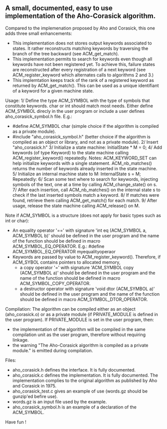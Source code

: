 A small, documented, easy to use implementation of the Aho-Corasick algorithm.
------------------------------------------------------------------------------

Compared to the implemenation proposed by Aho and Corasick, this one adds three small enhancements:
- This implementation does not stores output keywords associated to states.
  It rather reconstructs matching keywords by traversing the branch of the tree backward (see ACM_get_match).
- This implementation permits to search for keywords even though all keywords have not been registered yet.
  To achieve this, failure states are reconstructed after every registration of a next keyword
  (see ACM_register_keyword which alternates calls to algorithms 2 and 3.)
- This implemtation keeps track of the rank of a registered keyword as returned by ACM_get_match().
  This can be used as a unique identifiant of a keyword for a given machine state.

Usage:
1/ Define the type ACM_SYMBOL with the type of symbols that constitute keywords. char or int should match most needs.
   Either define ACM_SYMBOL direcly in the user program or include a user defines aho_corasick_symbol.h file.
   E.g.:
   - #define ACM_SYMBOL char (simple choice if the algorithm is compiled as a private module).
   - #include "aho_corasick_symbol.h" (better choice if the algorithm is compiled as an object or library, and not as a private module).
2/ Insert "aho_corasick.h"
3/ Initialize a state machine: InitialState * M = 0;
4/ Add keywords (of type Keyword) to the state machine calling ACM_register_keyword() repeatedly.
   Notes: ACM_KEYWORD_SET can help initialize keywords with a single statement.
          ACM_nb_matches() returns the number of keywords already inserted in the state machine.
5/ Initialize an internal machine state to M: InternalState s = M;
Repeatedly:
6/   Scan some text where to search for keywords, injecting symbols of the text, one at a time by calling ACM_change_state() on s.
7/   After each insertion, call ACM_nb_matches() on the internal state s to check if the last inserted symbols match a keyword.
8/   If matches were found, retrieve them calling ACM_get_match() for each match.
9/ After usage, release the state machine calling ACM_release() on M.

Note if ACM_SYMBOL is a structure (does not apply for basic types such as int or char):
- An equality operator '==' with signature 'int eq (ACM_SYMBOL a, ACM_SYMBOL b)' should be defined
  in the user program and the name of the function should be defined in macro ACM_SYMBOL_EQ_OPERATOR.
  E.g.: #define ACM_SYMBOL_EQ_OPERATOR myequalityoperaor
- Keywords are passed by value to ACM_register_keyword().
  Therefore, if ACM_SYBOL contains pointers to allocated memory,
  - a copy operator '=' with signature 'ACM_SYMBOL copy (ACM_SYMBOL a)' should be defined in the user program and
    the name of the function should be defined in macro ACM_SYMBOL_COPY_OPERATOR.
  - a destructor operator with signature 'void dtor (ACM_SYMBOL a)' should be defined in the user program and
    the name of the function should be defined in macro ACM_SYMBOL_DTOR_OPERATOR.

Compilation:
The algorithm can be compiled either as an object (aho_corasick.o) or as a private module (if PRIVATE_MODULE is defined in the user program).
If PRIVATE_MODULE is set in the user program, then:
- the implementation of the algorithm will be compiled in the same compilation unit as the user program, therefore without requiring linkage.
- the warning "The Aho-Corasick algorithm is compiled as a private module." is emitted during compilation.

Files:
- aho_corasick.h defines the interface. It is fully documented.
- aho_corasick.c defines the implementation. It is fully documented.
  The implementation complies to the original algorithm as published by Aho and Corasick in 1975.
- aho_corasick_test.c gives an example of use (words.gz should be gunzip'ed befire use).
- words.gz is an input file used by the example.
- aho_corasick_symbol.h is an example of a declaration of the ACM_SYMBOL.

Have fun !
